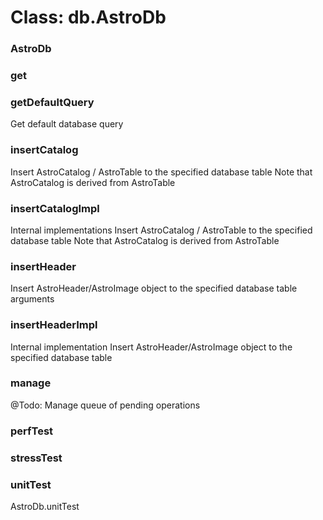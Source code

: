 # Class: db.AstroDb

### AstroDb




### get




### getDefaultQuery

Get default database query


### insertCatalog

Insert AstroCatalog / AstroTable to the specified database table Note that AstroCatalog is derived from AstroTable


### insertCatalogImpl

Internal implementations Insert AstroCatalog / AstroTable to the specified database table Note that AstroCatalog is derived from AstroTable


### insertHeader

Insert AstroHeader/AstroImage object to the specified database table arguments


### insertHeaderImpl

Internal implementation Insert AstroHeader/AstroImage object to the specified database table


### manage

@Todo: Manage queue of pending operations


### perfTest




### stressTest




### unitTest

AstroDb.unitTest


